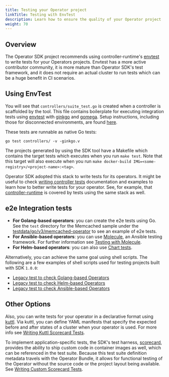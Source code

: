 ```yaml
---
title: Testing your Operator project
linkTitle: Testing with EnvTest
description: Learn how to ensure the quality of your Operator project 
weight: 70
---
```


## Overview

The Operator SDK project recommends using controller-runtime's [envtest][envtest] to write tests for your Operators projects. Envtest has a more active contributor community, it is more mature than Operator SDK's test framework, and it does not require an actual cluster to run tests which can be a huge benefit in CI scenarios.

## Using EnvTest

You will see that `controllers/suite_test.go` is created when a controller is scaffolded by the tool. This file contains boilerplate for executing integration tests using [envtest][envtest] with [ginkgo](https://onsi.github.io/ginkgo/) and [gomega][gomega].
Setup instructions, including those for disconnected environments, are found [here][envtest-setup].

These tests are runnable as native Go tests:

```shell
go test controllers/ -v -ginkgo.v
```

The projects generated by using the SDK tool have a Makefile which contains the target tests which executes when you run `make test`. Note that this target will also execute when you run `make docker-build IMG=<some-registry>/<project-name>:<tag>`. 

Operator SDK adopted this stack to write tests for its operators. It might be useful to check [writing controller tests][writing-controller-tests] documentation and examples to learn how to better write tests for your operator. See, for example, that [controller-runtime](https://github.com/kubernetes-sigs/controller-runtime) is covered by tests using the same stack as well. 

## e2e Integration tests

- **For Golang-based operators**: you can create the e2e tests using Go. See the `test` directory for the Memcached sample 
under the [testdata/go/v3/memcached-operator][sample] to see an example of e2e tests.
- **For Ansible-based operators**: you can use [Molecule][molecule], an Ansible testing framework. For further information see [Testing with Molecule][molecule-tests].
- **For Helm-based operators**: you can also use [Chart tests][helm-chart-tests].

Alternatively, you can achieve the same goal using shell scripts. The following are a few examples of shell scripts
used for testing projects built with SDK `1.0.0`:

- [Legacy test to check Golang-based Operators][go-legacy-shell]
- [Legacy test to check Helm-based Operators][helm-legacy-shell]
- [Legacy test to check Ansible-based Operators][ansible-legacy-shell]

## Other Options

Also, you can write tests for your operator in a declarative format using [kuttl][kuttl]. Via kuttl, you can define YAML manifests that specify the expected before and after states of a cluster when your operator is used. For more info see [Writing Kuttl Scorecard Tests][writing-kuttl-scorecard-tests].

To implement application-specific tests, the SDK's test harness, [scorecard][scorecard], provides the ability to ship custom code in container images as well, which can be referenced in the test suite. Because this test suite definition metadata travels with the Operator Bundle, it allows for functional testing of the Operator without the source code or the project layout being available. See [Writing Custom Scorecard Tests][writing-custom-scorecard-tests].

[envtest]: https://pkg.go.dev/sigs.k8s.io/controller-runtime/pkg/envtest
[envtest-setup]:https://book.kubebuilder.io/reference/envtest.html
[writing-controller-tests]: https://book.kubebuilder.io/cronjob-tutorial/writing-tests.html
[writing-kuttl-scorecard-tests]: /docs/testing-operators/scorecard/kuttl-tests
[writing-custom-scorecard-tests]: /docs/testing-operators/scorecard/custom-tests
[scorecard]: /docs/testing-operators/scorecard/
[gomega]: https://onsi.github.io/gomega/
[kuttl]: https://kuttl.dev/
[sample]: https://github.com/operator-framework/operator-sdk/tree/master/testdata/go/v3/memcached-operator
[molecule]: https://molecule.readthedocs.io/
[molecule-tests]: /docs/building-operators/ansible/testing-guide
[helm-chart-tests]: https://helm.sh/docs/topics/chart_tests/
[go-legacy-shell]: https://github.com/operator-framework/operator-sdk/blob/v1.0.0/hack/tests/e2e-go.sh
[helm-legacy-shell]: https://github.com/operator-framework/operator-sdk/blob/v1.0.0/hack/tests/e2e-helm.sh
[ansible-legacy-shell]: https://github.com/operator-framework/operator-sdk/blob/v1.0.0/hack/tests/e2e-ansible.sh
